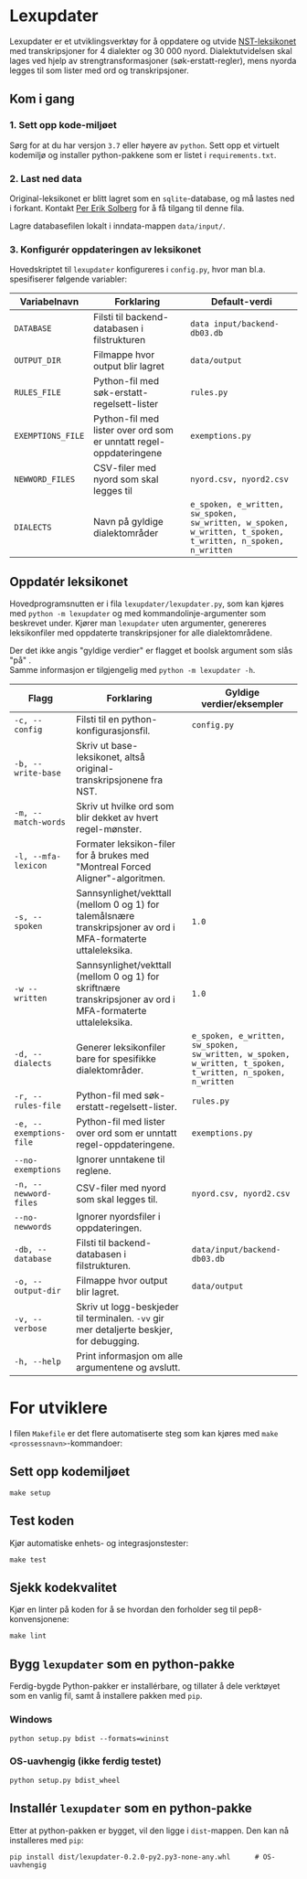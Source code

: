 # Lexupdater 

Lexupdater er et utviklingsverktøy for å oppdatere og utvide 
[NST-leksikonet](https://www.nb.no/sprakbanken/ressurskatalog/oai-nb-no-sbr-23/) 
med transkripsjoner for 4 dialekter og 30 000 nyord. 
Dialektutvidelsen skal lages ved hjelp av strengtransformasjoner 
(søk-erstatt-regler), mens nyorda legges til som lister med ord og
transkripsjoner.

## Kom i gang
### 1. Sett opp kode-miljøet
Sørg for at du har versjon `3.7` eller høyere av `python`.
Sett opp et virtuelt kodemiljø og installer python-pakkene som er listet i 
`requirements.txt`. 

### 2. Last ned data
Original-leksikonet er blitt lagret som en `sqlite`-database, 
og må lastes ned i forkant. 
Kontakt [Per Erik Solberg](https://github.com/peresolb) for å få tilgang 
til denne fila. 

Lagre databasefilen lokalt i inndata-mappen `data/input/`.

### 3. Konfigurér oppdateringen av leksikonet

Hovedskriptet til `lexupdater` konfigureres i `config.py`, 
hvor man bl.a. spesifiserer følgende variabler:

Variabelnavn | Forklaring | Default-verdi
---|---|---
`DATABASE`  | Filsti til backend-databasen i filstrukturen | `data input/backend-db03.db`
`OUTPUT_DIR` | Filmappe hvor output blir lagret | `data/output`
`RULES_FILE` | Python-fil med søk-erstatt-regelsett-lister |  `rules.py`
`EXEMPTIONS_FILE` | Python-fil med lister over ord som er unntatt regel-oppdateringene | `exemptions.py`
`NEWWORD_FILES` | CSV-filer med nyord som skal legges til  |   `nyord.csv, nyord2.csv`
`DIALECTS` | Navn på gyldige dialektområder | `e_spoken, e_written, sw_spoken, sw_written, w_spoken, w_written, t_spoken, t_written, n_spoken, n_written`


## Oppdatér leksikonet
Hovedprogramsnutten er i fila `lexupdater/lexupdater.py`, som kan kjøres med 
`python -m lexupdater` og med kommandolinje-argumenter som beskrevet under. 
Kjører man `lexupdater` uten argumenter, 
genereres leksikonfiler med oppdaterte transkripsjoner for alle 
dialektområdene.

Der det ikke angis "gyldige verdier" er flagget et boolsk argument som slås 
"på" .  
Samme informasjon er tilgjengelig med `python -m lexupdater -h`.


Flagg | Forklaring  | Gyldige verdier/eksempler
---   | --- | ---
`-c, --config` | Filsti til en python-konfigurasjonsfil. | `config.py`
`-b, --write-base`  | Skriv ut base-leksikonet, altså original-transkripsjonene fra NST. | 
`-m, --match-words`  | Skriv ut hvilke ord som blir dekket av hvert regel-mønster. | 
`-l, --mfa-lexicon` | Formater leksikon-filer for å brukes med "Montreal Forced Aligner"-algoritmen. |
`-s, --spoken` | Sannsynlighet/vekttall (mellom 0 og 1) for talemålsnære transkripsjoner av ord i MFA-formaterte uttaleleksika. | `1.0`
`-w --written` | Sannsynlighet/vekttall (mellom 0 og 1) for skriftnære transkripsjoner av ord i MFA-formaterte uttaleleksika. | `1.0`
`-d, --dialects`  | Generer leksikonfiler bare for spesifikke dialektområder.  | `e_spoken, e_written, sw_spoken, sw_written, w_spoken, w_written, t_spoken, t_written, n_spoken, n_written`
`-r, --rules-file` | Python-fil med søk-erstatt-regelsett-lister. | `rules.py`  
`-e, --exemptions-file` | Python-fil med lister over ord som er unntatt regel-oppdateringene. | `exemptions.py`
`--no-exemptions`  | Ignorer unntakene til reglene. |
`-n, --newword-files` | CSV-filer med nyord som skal legges til.  |   `nyord.csv, nyord2.csv`
`--no-newwords`  |  Ignorer nyordsfiler i oppdateringen.
`-db, --database` | Filsti til backend-databasen i filstrukturen. | `data/input/backend-db03.db` 
`-o, --output-dir` | Filmappe hvor output blir lagret. | `data/output`
`-v, --verbose`  | Skriv ut logg-beskjeder til terminalen. `-vv` gir mer detaljerte beskjer, for debugging. |
`-h, --help` | Print informasjon om alle argumentene og avslutt. | 


# For utviklere

I filen  `Makefile` er det flere automatiserte steg som kan kjøres med 
`make <prossessnavn>`-kommandoer:   

## Sett opp kodemiljøet

```shell
make setup
```

## Test koden
Kjør automatiske enhets- og integrasjonstester: 
```shell
make test
```

## Sjekk kodekvalitet
Kjør en linter på koden for å se hvordan den forholder seg til 
pep8-konvensjonene: 
```shell
make lint
```

## Bygg `lexupdater` som en python-pakke
Ferdig-bygde Python-pakker er installérbare, og tillater å dele verktøyet 
som en vanlig fil, samt å installere pakken med `pip`. 

### Windows 
```shell
python setup.py bdist --formats=wininst
```

### OS-uavhengig (ikke ferdig testet)
```shell
python setup.py bdist_wheel
```

## Installér `lexupdater` som en python-pakke 
Etter at python-pakken er bygget, vil den ligge i `dist`-mappen. Den kan nå 
installeres med `pip`: 

```shell
pip install dist/lexupdater-0.2.0-py2.py3-none-any.whl      # OS-uavhengig
```
